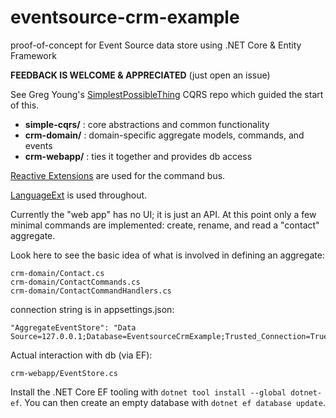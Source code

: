 # eventsource-crm-example

proof-of-concept for Event Source data store using .NET Core &amp; Entity Framework

**FEEDBACK IS WELCOME & APPRECIATED** (just open an issue)

See Greg Young's [SimplestPossibleThing](https://github.com/gregoryyoung/m-r) CQRS repo which guided the start of this.


* **simple-cqrs/** : core abstractions and common functionality
* **crm-domain/** : domain-specific aggregate models, commands, and events
* **crm-webapp/** : ties it together and provides db access

[Reactive Extensions](https://github.com/dotnet/reactive) are used for the command bus.

[LanguageExt](https://github.com/louthy/language-ext) is used throughout.

Currently the "web app" has no UI; it is just an API. At this point only a few minimal commands are implemented: create, rename, and read a "contact" aggregate.

Look here to see the basic idea of what is involved in defining an aggregate:
```
crm-domain/Contact.cs
crm-domain/ContactCommands.cs
crm-domain/ContactCommandHandlers.cs
```

connection string is in appsettings.json:
```
"AggregateEventStore": "Data Source=127.0.0.1;Database=EventsourceCrmExample;Trusted_Connection=True"
```

Actual interaction with db (via EF):
```
crm-webapp/EventStore.cs
```

Install the .NET Core EF tooling with `dotnet tool install --global dotnet-ef`.  You can then create an empty database with `dotnet ef database update`.
